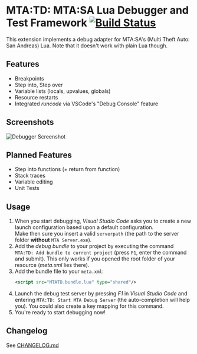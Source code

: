 # MTA:TD: MTA:SA Lua Debugger and Test Framework [![Build Status](https://travis-ci.org/Jusonex/MTATD.svg?branch=master)](https://travis-ci.org/Jusonex/MTATD)
This extension implements a debug adapter for MTA:SA's (Multi Theft Auto: San Andreas) Lua. Note that it doesn't work with plain Lua though.

## Features
* Breakpoints
* Step into, Step over
* Variable lists (locals, upvalues, globals)
* Resource restarts
* Integrated *runcode* via VSCode's "Debug Console" feature

## Screenshots
![Debugger Screenshot](https://i.imgur.com/5CJU6D3.png)

## Planned Features
* Step into functions (+ return from function)
* Stack traces
* Variable editing
* Unit Tests

## Usage
1) When you start debugging, _Visual Studio Code_ asks you to create a new launch configuration based upon a default configuration.  
Make then sure you insert a valid `serverpath` (the path to the server folder **without** `MTA Server.exe`).   
2) Add the _debug bundle_ to your project by executing the command `MTA:TD: Add bundle to current project` (press `F1`, enter the command and submit). This only works if you opened the root folder of your resource (_meta.xml_ lies there).   
3) Add the bundle file to your `meta.xml`:
   ```xml
   <script src="MTATD.bundle.lua" type="shared"/>
   ```
4) Launch the debug test server by pressing _F1_ in _Visual Studio Code_ and entering `MTA:TD: Start MTA Debug Server` (the auto-completion will help you). You could also create a key mapping for this command.   
5) You're ready to start debugging now!   

## Changelog
See [CHANGELOG.md](https://github.com/Jusonex/MTATD/blob/master/VSCode_Extension/CHANGELOG.md)
